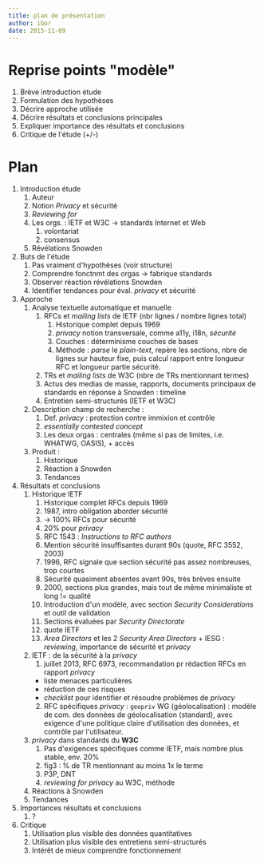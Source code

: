 ```yaml
---
title: plan de présentation
author: iGor
date: 2015-11-09
---
```


# Reprise points "modèle"

   1. Brève introduction étude
   2. Formulation des hypothèses
   3. Décrire approche utilisée
   4. Décrire résultats et conclusions principales
   5. Expliquer importance des résultats et conclusions
   6. Critique de l'étude (+/-)

# Plan

   1. Introduction étude
      1. Auteur
      2. Notion *Privacy* et sécurité
      3. *Reviewing for*
      4. Les orgs. : IETF et W3C → standards Internet et Web
         1. volontariat
         2. consensus
      5. Révélations Snowden
   2. Buts de l'étude
      1. Pas vraiment d'hypothèses (voir structure)
      2. Comprendre fonctnmt des orgas → fabrique standards
      3. Observer réaction révélations Snowden
      4. Identifier tendances pour éval. *privacy* et sécurité
   3. Approche
      1. Analyse textuelle automatique et manuelle
         1. RFCs et *mailing lists* de IETF (nbr lignes / nombre lignes total)
            1. Historique complet depuis 1969
            2. *privacy* notion transversale, comme a11y, i18n, *sécurité*
            3. Couches : déterminisme couches de bases
            4. Méthode : *parse* le *plain-text*, repère les sections, nbre de lignes sur hauteur fixe, puis calcul rapport entre longueur RFC et longueur partie sécurité.
         2. TRs et *mailing lists* de W3C (nbre de TRs mentionnant termes)
         3. Actus des medias de masse, rapports, documents principaux de standards en réponse à Snowden : timeline
         4. Entretien semi-structurés (IETF et W3C)
      2. Description champ de recherche :
         1. Def. *privacy* : protection contre immixion et contrôle
         2. *essentially contested concept*
         3. Les deux orgas : centrales (même si pas de limites, i.e. WHATWG, OASIS), + accès
      3. Produit :
         1. Historique
         2. Réaction à Snowden
         3. Tendances
   4. Résultats et conclusions
      1. Historique IETF
         1. Historique complet RFCs depuis 1969
         2. 1987, intro obligation aborder sécurité
         3. → 100% RFCs pour sécurité
         4. 20% pour *privacy*
         5. RFC 1543 : *Instructions to RFC authors*
         6. Mention sécurité insuffisantes durant 90s (quote, RFC 3552, 2003)
         7. 1996, RFC signale que section sécurité pas assez nombreuses, trop courtes
         8. Sécurité quasiment absentes avant 90s, très brèves ensuite
         9. 2000, sections plus grandes, mais tout de même minimaliste et long != qualité
         10. Introduction d'un modèle, avec section *Security Considerations* et outil de validation
         11. Sections évaluées par *Security Directorate*
         12. quote IETF
         13. *Area Directors* et les 2 *Security Area Directors* + IESG : *reviewing*, importance de sécurité et *privacy*
       2. IETF : de la sécurité à la *privacy*
          1. juillet 2013, RFC 6973, recommandation pr rédaction RFCs en rapport *privacy*
            * liste menaces particulières
            * réduction de ces risques
            * *checklist* pour identifier et résoudre problèmes de *privacy*
          2. RFC spécifiques *privacy* : ``geopriv`` WG (géolocalisation) : modèle de com. des données de géolocalisation (standard), avec exigence d'une politique claire d'utilisation des données, et contrôle par l'utilisateur.
      3. *privacy* dans standards du **W3C**
          1. Pas d'exigences spécifiques comme IETF, mais nombre plus stable, env. 20%
          2. fig3 : % de TR mentionnant au moins 1x le terme
          3. P3P, DNT
          4. *reviewing for privacy* au W3C, méthode
      4. Réactions à Snowden
      5. Tendances
   5. Importances résultats et conclusions
       1. ?
   6. Critique
      1. Utilisation plus visible des données quantitatives
      2. Utilisation plus visible des entretiens semi-structurés
      3. Intérêt de mieux comprendre fonctionnement                                                                
